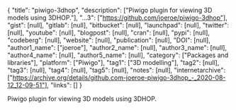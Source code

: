{
  "title": "piwigo-3dhop",
  "description": ["Piwigo plugin for viewing 3D models using 3DHOP."],
  "...3": ["https://github.com/joeroe/piwigo-3dhop"],
  "gist": [null],
  "gitlab": [null],
  "bitbucket": [null],
  "launchpad": [null],
  "twitter": [null],
  "youtube": [null],
  "blogpost": [null],
  "cran": [null],
  "pypi": [null],
  "codeberg": [null],
  "website": [null],
  "publication": [null],
  "DOI": [null],
  "author1_name": ["joeroe"],
  "author2_name": [null],
  "author3_name": [null],
  "author4_name": [null],
  "author5_name": [null],
  "category": ["Packages and libraries"],
  "platform": ["Piwigo"],
  "tag1": ["3D modelling"],
  "tag2": [null],
  "tag3": [null],
  "tag4": [null],
  "tag5": [null],
  "notes": [null],
  "internetarchive": ["https://archive.org/details/github.com-joeroe-piwigo-3dhop_-_2020-08-12_12-09-51"],
  "links": []
}

<!-- Generated by csv2md.R – do not edit by hand -->

Piwigo plugin for viewing 3D models using 3DHOP.